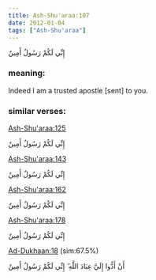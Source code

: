 ```yaml
---
title: Ash-Shu'araa:107
date: 2012-01-04
tags: ["Ash-Shu'araa"]
---
```

إِنِّي لَكُمْ رَسُولٌ أَمِينٌ
### meaning: 
Indeed I am a trusted apostle [sent] to you.
### similar verses: 

[Ash-Shu'araa:125](/26/125)

إِنِّي لَكُمْ رَسُولٌ أَمِينٌ

[Ash-Shu'araa:143](/26/143)

إِنِّي لَكُمْ رَسُولٌ أَمِينٌ

[Ash-Shu'araa:162](/26/162)

إِنِّي لَكُمْ رَسُولٌ أَمِينٌ

[Ash-Shu'araa:178](/26/178)

إِنِّي لَكُمْ رَسُولٌ أَمِينٌ

[Ad-Dukhaan:18](/44/18) (sim:67.5%)

أَنْ أَدُّوا إِلَيَّ عِبَادَ اللَّهِ ۖ إِنِّي لَكُمْ رَسُولٌ أَمِينٌ
